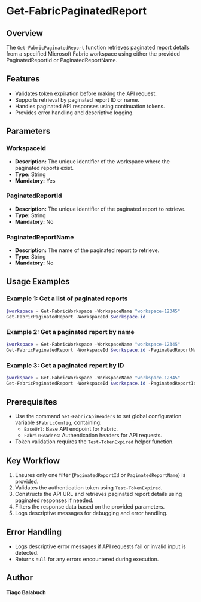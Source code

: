 # Get-FabricPaginatedReport

## Overview

The `Get-FabricPaginatedReport` function retrieves paginated report details from a specified Microsoft Fabric workspace using either the provided PaginatedReportId or PaginatedReportName.

## Features

- Validates token expiration before making the API request.
- Supports retrieval by paginated report ID or name.
- Handles paginated API responses using continuation tokens.
- Provides error handling and descriptive logging.

## Parameters

### WorkspaceId

- **Description:** The unique identifier of the workspace where the paginated reports exist.
- **Type:** String
- **Mandatory:** Yes

### PaginatedReportId

- **Description:** The unique identifier of the paginated report to retrieve.
- **Type:** String
- **Mandatory:** No

### PaginatedReportName

- **Description:** The name of the paginated report to retrieve.
- **Type:** String
- **Mandatory:** No

## Usage Examples

### Example 1: Get a list of paginated reports

```powershell
$workspace = Get-FabricWorkspace -WorkspaceName "workspace-12345"
Get-FabricPaginatedReport -WorkspaceId $workspace.id
```

### Example 2: Get a paginated report by name

```powershell
$workspace = Get-FabricWorkspace -WorkspaceName "workspace-12345"
Get-FabricPaginatedReport -WorkspaceId $workspace.id -PaginatedReportName "My Paginated Report"
```

### Example 3: Get a paginated report by ID

```powershell
$workspace = Get-FabricWorkspace -WorkspaceName "workspace-12345"
Get-FabricPaginatedReport -WorkspaceId $workspace.id -PaginatedReportId "report-67890"
```

## Prerequisites

- Use the command `Set-FabricApiHeaders` to set global configuration variable `$FabricConfig`, containing:
  - `BaseUrl`: Base API endpoint for Fabric.
  - `FabricHeaders`: Authentication headers for API requests.
- Token validation requires the `Test-TokenExpired` helper function.

## Key Workflow

1. Ensures only one filter (`PaginatedReportId` or `PaginatedReportName`) is provided.
2. Validates the authentication token using `Test-TokenExpired`.
3. Constructs the API URL and retrieves paginated report details using paginated responses if needed.
4. Filters the response data based on the provided parameters.
5. Logs descriptive messages for debugging and error handling.

## Error Handling

- Logs descriptive error messages if API requests fail or invalid input is detected.
- Returns `null` for any errors encountered during execution.

## Author

**Tiago Balabuch**